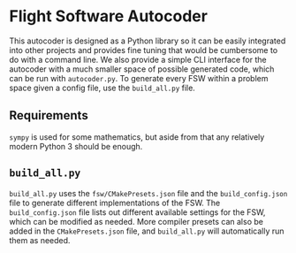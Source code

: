 # Flight Software Autocoder

This autocoder is designed as a Python library so it can be easily integrated
into other projects and provides fine tuning that would be cumbersome to do with
a command line. We also provide a simple CLI interface for the autocoder with a
much smaller space of possible generated code, which can be run with
`autocoder.py`. To generate every FSW within a problem space given a config
file, use the `build_all.py` file.

## Requirements

`sympy` is used for some mathematics, but aside from that any relatively modern
Python 3 should be enough.

## `build_all.py`

`build_all.py` uses the `fsw/CMakePresets.json` file and the `build_config.json`
file to generate different implementations of the FSW. The `build_config.json`
file lists out different available settings for the FSW, which can be modified
as needed. More compiler presets can also be added in the `CMakePresets.json`
file, and `build_all.py` will automatically run them as needed.
